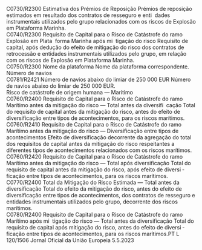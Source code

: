  
C0730/R2300  Estimativa dos Prémios 
de Reposição  Prémios de reposição estimados em resultado dos contratos de resseguro e enti ­
dades instrumentais utilizados pelo grupo relacionados com os riscos de Explosão 
em Plataforma Marinha.  
C0740/R2300  Requisito de Capital para 
o Risco de Catástrofe do 
ramo Explosão em Plata ­
forma Marinha após mi ­
tigação do risco  Requisito de capital, após dedução do efeito de mitigação do risco dos contratos 
de retrocessão e entidades instrumentais utilizados pelo grupo, em relação com os 
riscos de Explosão em Plataforma Marinha.  
C0750/R2300  Nome da plataforma  Nome da plataforma correspondente.  
Número de navios  
C0781/R2421  Número de navios abaixo 
do limiar de 
250 000 EUR  Número de navios abaixo do limiar de 250 000 EUR.  
Risco de catástrofe de 
origem humana — 
Marítimo  
C0760/R2400  Requisito de Capital para 
o Risco de Catástrofe do 
ramo Marítimo antes da 
mitigação do risco — 
Total antes da diversifi ­
cação  Total do requisito de capital antes da mitigação do risco, antes do efeito de 
diversificação entre tipos de acontecimentos, para os riscos marítimos.  
C0760/R2410  Requisito de Capital para 
o Risco de Catástrofe do 
ramo Marítimo antes da 
mitigação do risco — 
Diversificação entre tipos 
de acontecimentos  Efeito de diversificação decorrente da agregação do total dos requisitos de capital 
antes da mitigação do risco respeitantes a diferentes tipos de acontecimentos 
relacionados com os riscos marítimos.  
C0760/R2420  Requisito de Capital para 
o Risco de Catástrofe do 
ramo Marítimo antes da 
mitigação do risco — 
Total após diversificação  Total do requisito de capital antes da mitigação do risco, após efeito de diversi ­
ficação entre tipos de acontecimentos, para os riscos marítimos.  
C0770/R2400  Total da Mitigação do 
Risco Estimada — Total 
antes da diversificação  Total do efeito da mitigação do risco, antes do efeito de diversificação entre tipos 
de acontecimentos, dos contratos de resseguro e entidades instrumentais utilizados 
pelo grupo, decorrente dos riscos marítimos.  
C0780/R2400  Requisito de Capital para 
o Risco de Catástrofe do 
ramo Marítimo após mi ­
tigação do risco — Total 
antes da diversificação  Total do requisito de capital após mitigação do risco, antes do efeito de diversi ­
ficação entre tipos de acontecimentos, para os riscos marítimos.PT  L 120/1506 Jornal Oficial da União Europeia 5.5.2023